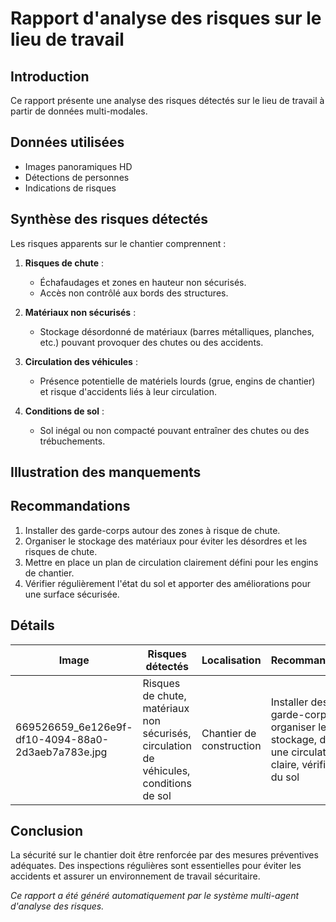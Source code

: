 # Rapport d'analyse des risques sur le lieu de travail

## Introduction
Ce rapport présente une analyse des risques détectés sur le lieu de travail à partir de données multi-modales.

## Données utilisées
- Images panoramiques HD
- Détections de personnes
- Indications de risques

## Synthèse des risques détectés
Les risques apparents sur le chantier comprennent :

1. **Risques de chute** :
   - Échafaudages et zones en hauteur non sécurisés.
   - Accès non contrôlé aux bords des structures.

2. **Matériaux non sécurisés** :
   - Stockage désordonné de matériaux (barres métalliques, planches, etc.) pouvant provoquer des chutes ou des accidents.

3. **Circulation des véhicules** :
   - Présence potentielle de matériels lourds (grue, engins de chantier) et risque d'accidents liés à leur circulation.

4. **Conditions de sol** :
   - Sol inégal ou non compacté pouvant entraîner des chutes ou des trébuchements.

## Illustration des manquements
<!-- Aucune image annotée fournie -->

## Recommandations
1. Installer des garde-corps autour des zones à risque de chute.
2. Organiser le stockage des matériaux pour éviter les désordres et les risques de chute.
3. Mettre en place un plan de circulation clairement défini pour les engins de chantier.
4. Vérifier régulièrement l'état du sol et apporter des améliorations pour une surface sécurisée.

## Détails
| Image | Risques détectés | Localisation | Recommandations |
|-------|------------------|--------------|-----------------|
| 669526659_6e126e9f-df10-4094-88a0-2d3aeb7a783e.jpg | Risques de chute, matériaux non sécurisés, circulation de véhicules, conditions de sol | Chantier de construction | Installer des garde-corps, organiser le stockage, définir une circulation claire, vérifier l'état du sol |

## Conclusion
La sécurité sur le chantier doit être renforcée par des mesures préventives adéquates. Des inspections régulières sont essentielles pour éviter les accidents et assurer un environnement de travail sécuritaire. 

*Ce rapport a été généré automatiquement par le système multi-agent d'analyse des risques.*